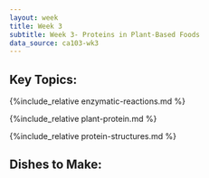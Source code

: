 ```yaml
---
layout: week
title: Week 3
subtitle: Week 3- Proteins in Plant-Based Foods
data_source: ca103-wk3
---
```



## Key Topics:

{%include_relative enzymatic-reactions.md %}


{%include_relative plant-protein.md %}


{%include_relative protein-structures.md %}


## Dishes to Make:





